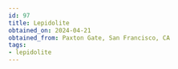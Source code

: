 ```yaml
---
id: 97
title: Lepidolite
obtained_on: 2024-04-21
obtained_from: Paxton Gate, San Francisco, CA
tags:
- lepidolite
---
```

